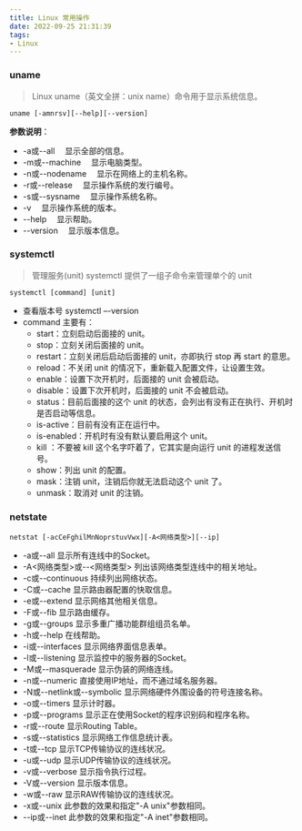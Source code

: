 ```yaml
---
title: Linux 常用操作
date: 2022-09-25 21:31:39
tags:
- Linux
---
```


### uname

> Linux uname（英文全拼：unix name）命令用于显示系统信息。

```shell
uname [-amnrsv][--help][--version]
```

**参数说明**：

- -a或--all 　显示全部的信息。
- -m或--machine 　显示电脑类型。
- -n或--nodename 　显示在网络上的主机名称。
- -r或--release 　显示操作系统的发行编号。
- -s或--sysname 　显示操作系统名称。
- -v 　显示操作系统的版本。
- --help 　显示帮助。
- --version 　显示版本信息。



### systemctl

> 管理服务(unit)
> systemctl 提供了一组子命令来管理单个的 unit

```shell
systemctl [command] [unit]
```



- 查看版本号
  systemctl –-version
- command 主要有：
  - start：立刻启动后面接的 unit。
  - stop：立刻关闭后面接的 unit。
  - restart：立刻关闭后启动后面接的 unit，亦即执行 stop 再 start 的意思。
  - reload：不关闭 unit 的情况下，重新载入配置文件，让设置生效。
  - enable：设置下次开机时，后面接的 unit 会被启动。
  - disable：设置下次开机时，后面接的 unit 不会被启动。
  - status：目前后面接的这个 unit 的状态，会列出有没有正在执行、开机时是否启动等信息。
  - is-active：目前有没有正在运行中。
  - is-enabled：开机时有没有默认要启用这个 unit。
  - kill ：不要被 kill 这个名字吓着了，它其实是向运行 unit 的进程发送信号。
  - show：列出 unit 的配置。
  - mask：注销 unit，注销后你就无法启动这个 unit 了。
  - unmask：取消对 unit 的注销。

### netstate

```shell
netstat [-acCeFghilMnNoprstuvVwx][-A<网络类型>][--ip]
```

- -a或--all 显示所有连线中的Socket。
- -A<网络类型>或--<网络类型> 列出该网络类型连线中的相关地址。
- -c或--continuous 持续列出网络状态。
- -C或--cache 显示路由器配置的快取信息。
- -e或--extend 显示网络其他相关信息。
- -F或--fib 显示路由缓存。
- -g或--groups 显示多重广播功能群组组员名单。
- -h或--help 在线帮助。
- -i或--interfaces 显示网络界面信息表单。
- -l或--listening 显示监控中的服务器的Socket。
- -M或--masquerade 显示伪装的网络连线。
- -n或--numeric 直接使用IP地址，而不通过域名服务器。
- -N或--netlink或--symbolic 显示网络硬件外围设备的符号连接名称。
- -o或--timers 显示计时器。
- -p或--programs 显示正在使用Socket的程序识别码和程序名称。
- -r或--route 显示Routing Table。
- -s或--statistics 显示网络工作信息统计表。
- -t或--tcp 显示TCP传输协议的连线状况。
- -u或--udp 显示UDP传输协议的连线状况。
- -v或--verbose 显示指令执行过程。
- -V或--version 显示版本信息。
- -w或--raw 显示RAW传输协议的连线状况。
- -x或--unix 此参数的效果和指定"-A unix"参数相同。
- --ip或--inet 此参数的效果和指定"-A inet"参数相同。
